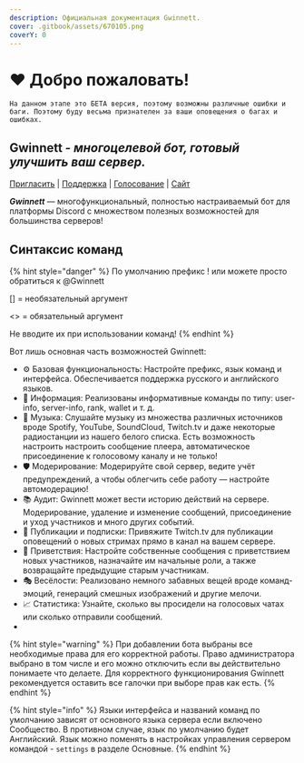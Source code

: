 ```yaml
---
description: Официальная документация Gwinnett.
cover: .gitbook/assets/670105.png
coverY: 0
---
```


# ❤ Добро пожаловать!

`На данном этапе это БЕТА версия, поэтому возможны различные ошибки и баги. Поэтому буду весьма признателен за ваши оповещения о багах и ошибках.`

## Gwinnett _- многоцелевой бот, готовый улучшить ваш сервер._

[Пригласить](https://discord.com/oauth2/authorize?client\_id=669892920899272747\&permissions=2146958847\&scope=applications.commands%20bot) | [Поддержка](https://discord.gg/fXtuEAT) | [Голосование](https://top.gg/bot/669892920899272747/vote) | [Сайт](http://gwinnett.ru)

_**Gwinnett**_ — многофункциональный, полностью настраиваемый бот для платформы Discord с множеством полезных возможностей для большинства серверов!

## Синтаксис команд

{% hint style="danger" %}
По умолчанию префикс ! или можете просто обратиться к @Gwinnett

\[] = необязательный аргумент

<> = обязательный аргумент

Не вводите их при использовании команд!
{% endhint %}

Вот лишь основная часть возможностей Gwinnett:

* ⚙️ Базовая функциональность: Настройте префикс, язык команд и интерфейса. Обеспечивается поддержка русского и английского языков.
* 📝 Информация: Реализованы информативные команды по типу: user-info, server-info, rank, wallet и т. д.
* 🎵 Музыка: Слушайте музыку из множества различных источников вроде Spotify, YouTube, SoundCloud, Twitch.tv и даже некоторые радиостанции из нашего белого списка. Есть возможность настроить настроить сообщение плеера, автоматическое присоединение к голосовому каналу и не только!
* 🛡️ Модерирование: Модерируйте свой сервер, ведите учёт предупреждений, а чтобы облегчить себе работу — настройте автомодерацию!
* 📚 Аудит: Gwinnett может вести историю действий на сервере. Модерирование, удаление и изменение сообщений, присоединение и уход участников и много других событий.
* 📢 Публикации и подписки: Привяжите Twitch.tv для публикации оповещений о новых стримах прямо в канал на вашем сервере.
* 👋 Приветствия: Настройте собственные сообщения с приветствием новых участников, назначайте им начальные роли, а также возвращайте предыдущие старым участникам.
* 🎭 Весёлости: Реализовано немного забавных вещей вроде команд-эмоций, генераций смешных изображений и другие мелочи.
* 📈 Статистика: Узнайте, сколько вы просидели на голосовых чатах или сколько отправили сообщений.
*

{% hint style="warning" %}
При добавлении бота выбраны все необходимые права для его корректной работы. Право администратора выбрано в том числе и его можно отключить если вы действительно понимаете что делаете. Для корректного функционирования Gwinnett рекомендуется оставить все галочки при выборе прав как есть.
{% endhint %}

{% hint style="info" %}
Языки интерфейса и названий команд по умолчанию зависят от основного языка сервера если включено Сообщество. В противном случае, язык по умолчанию будет Английский. Язык можно поменять в настройках управления сервером командой - `settings` в разделе Основные.
{% endhint %}

